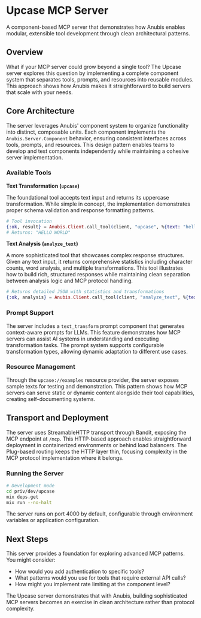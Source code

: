 # Upcase MCP Server

A component-based MCP server that demonstrates how Anubis enables modular, extensible tool development through clean architectural patterns.

## Overview

What if your MCP server could grow beyond a single tool? The Upcase server explores this question by implementing a complete component system that separates tools, prompts, and resources into reusable modules. This approach shows how Anubis makes it straightforward to build servers that scale with your needs.

## Core Architecture

The server leverages Anubis' component system to organize functionality into distinct, composable units. Each component implements the `Anubis.Server.Component` behavior, ensuring consistent interfaces across tools, prompts, and resources. This design pattern enables teams to develop and test components independently while maintaining a cohesive server implementation.

### Available Tools

**Text Transformation (`upcase`)**

The foundational tool accepts text input and returns its uppercase transformation. While simple in concept, the implementation demonstrates proper schema validation and response formatting patterns.

```elixir
# Tool invocation
{:ok, result} = Anubis.Client.call_tool(client, "upcase", %{text: "hello world"})
# Returns: "HELLO WORLD"
```

**Text Analysis (`analyze_text`)**

A more sophisticated tool that showcases complex response structures. Given any text input, it returns comprehensive statistics including character counts, word analysis, and multiple transformations. This tool illustrates how to build rich, structured responses while maintaining clean separation between analysis logic and MCP protocol handling.

```elixir
# Returns detailed JSON with statistics and transformations
{:ok, analysis} = Anubis.Client.call_tool(client, "analyze_text", %{text: "Hello MCP!"})
```

### Prompt Support

The server includes a `text_transform` prompt component that generates context-aware prompts for LLMs. This feature demonstrates how MCP servers can assist AI systems in understanding and executing transformation tasks. The prompt system supports configurable transformation types, allowing dynamic adaptation to different use cases.

### Resource Management

Through the `upcase://examples` resource provider, the server exposes sample texts for testing and demonstration. This pattern shows how MCP servers can serve static or dynamic content alongside their tool capabilities, creating self-documenting systems.

## Transport and Deployment

The server uses StreamableHTTP transport through Bandit, exposing the MCP endpoint at `/mcp`. This HTTP-based approach enables straightforward deployment in containerized environments or behind load balancers. The Plug-based routing keeps the HTTP layer thin, focusing complexity in the MCP protocol implementation where it belongs.

### Running the Server

```bash
# Development mode
cd priv/dev/upcase
mix deps.get
mix run --no-halt
```

The server runs on port 4000 by default, configurable through environment variables or application configuration.

## Next Steps

This server provides a foundation for exploring advanced MCP patterns. You might consider:

- How would you add authentication to specific tools?
- What patterns would you use for tools that require external API calls?
- How might you implement rate limiting at the component level?

The Upcase server demonstrates that with Anubis, building sophisticated MCP servers becomes an exercise in clean architecture rather than protocol complexity.
